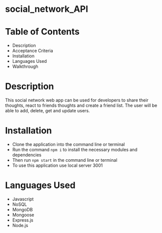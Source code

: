 # social_network_API

# Table of Contents
- Description
- Acceptance Criteria
- Installation
- Languages Used
- Walkthrough

# Description
This social network web app can be used for developers to share their thoughts, react to friends thoughts and create a friend list. The user will be able to add, delete, get and update users.

# Installation
- Clone the application into the command line or terminal
- Run the command `npm i` to install the necessary modules and dependencies
- Then run `npm start` in the command line or terminal
- To use this application use local server 3001

# Languages Used
- Javascript
- NoSQL
- MongoDB
- Mongoose
- Express.js
- Node.js


